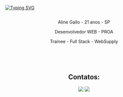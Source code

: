 <a href="https://git.io/typing-svg"><img src="https://readme-typing-svg.herokuapp.com?font=Fira+Code&pause=1000&color=ED1811&width=435&lines=Bem+vindo(a)!" alt="Typing SVG" /></a>

##

<div align="center">
    <p>Aline Gallo - 21 anos - SP</p>
    <p>Desenvolvedor WEB - PROA</p>
    <p>Trainee - Full Stack - WebSupply</p>
</div>

##


<br>


  <br>
  
  <div align="center">
   <h2 align="center"> Contatos:  </h2>
   <div align="center">

  <a href = "mailto:alinegallo02@gmail.com"><img src="https://img.shields.io/badge/-Gmail-%23333?style=for-the-badge&logo=gmail&logoColor=red" target="_blank"></a>
  <a href="https://www.linkedin.com/in/alinegallo/" target="_blank"><img src="https://img.shields.io/badge/-LinkedIn-%230077B5?style=for-the-badge&logo=linkedin&logoColor=white" target="_blank"></a> 

   </div>
